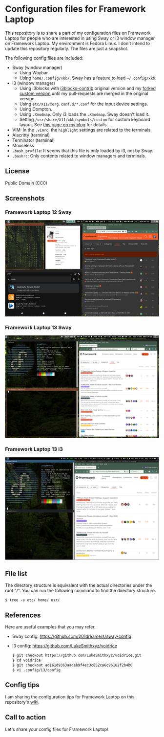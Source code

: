 # Configuration files for Framework Laptop

This repository is to share a part of my configuration files on Framework Laptop for people who are interested in using Sway or i3 window manager on Framework Laptop. My environment is Fedora Linux. I don't intend to update this repository regularly. The files are just a snapshot.

The following config files are included:

* Sway (window manager)
  * Using Waybar.
  * Using `home/.config/xkb/`. Sway has a feature to load `~/.config/xkb`.
* i3 (window manager)
  * Using i3blocks with [i3blocks-contrib](https://github.com/vivien/i3blocks-contrib) original version and my [forked custom version](https://github.com/junaruga/i3blocks-contrib/tree/mine) until my pull-requests are merged in the original version.
  * Using `etc/X11/xorg.conf.d/*.conf` for the input device settings.
  * Using Compton.
  * Using `.Xmodmap`. Only i3 loads the `.Xmodmap`. Sway doesn't load it.
  * Setting `/usr/share/X11/xkb/symbols/custom` for custom keyboard layout. See [this page on my blog](https://junaruga.hatenablog.com/entry/2022/08/11/165301) for details.
* VIM: In the `.vimrc`, the `highlight` settings are related to the terminals.
* Alacritty (terminal)
* Terminator (terminal)
* Mouseless
* `.bash_profile`: It seems that this file is only loaded by i3, not by Sway.
* `.bashrc`: Only contents related to window managers and terminals.

## License

Public Domain (CC0)

## Screenshots

### Framework Laptop 12 Sway

![Laptop 12 Sway screenshot](image/screenshot_laptop_12_sway.png)

### Framework Laptop 13 Sway

![Laptop 13 Sway screenshot](image/screenshot_laptop_13_sway.png)

### Framework Laptop 13 i3

![Laptop 13 i3 screenshot](image/screenshot_laptop_13_i3.png)

## File list

The directory structure is equivalent with the actual directories under the root "/". You can run the following command to find the directory structure.

```
$ tree -a etc/ home/ usr/
```
## References

Here are useful examples that you may refer.

* Sway config: https://github.com/201dreamers/sway-config

* i3 config: https://github.com/LukeSmithxyz/voidrice

  ```
  $ git checkout https://github.com/LukeSmithxyz/voidrice.git
  $ cd voidrice
  $ git checkout ad161d9363aadeb9f4ec3c852ca6c96162f2b4b0
  $ vi .config/i3/config
  ```

## Config tips

I am sharing the configuration tips for Framework Laptop on this repository's [wiki](https://github.com/junaruga/framework-laptop-config/wiki).

## Call to action

Let's share your config files for Framework Laptop!
